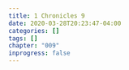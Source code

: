 ```yaml
---
title: 1 Chronicles 9
date: 2020-03-28T20:23:47-04:00
categories: []
tags: []
chapter: "009"
inprogress: false
---
```


